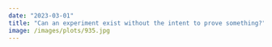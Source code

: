 ```yaml
---
date: "2023-03-01"
title: "Can an experiment exist without the intent to prove something?"
image: /images/plots/935.jpg
---
```

